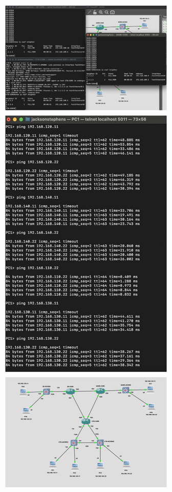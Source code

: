 ![OSPF Verification](images/OSPF.png)
<br>

![Ping Test](images/Pings.png)
<br>

![Network Topology](images/Topology.png)
<br>